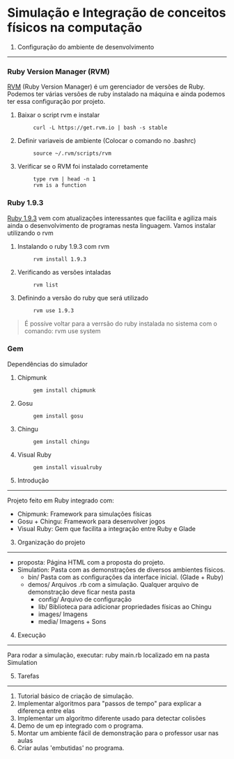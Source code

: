 Simulação e Integração de conceitos físicos na computação
=========================================================

1. Configuração do ambiente de desenvolvimento
----------------------------------------------

### Ruby Version Manager (RVM) ###

[RVM](https://rvm.io/rvm/install) (Ruby Version Manager) é um gerenciador de versões de Ruby. Podemos ter várias versões de ruby instalado na máquina e ainda podemos ter essa configuração por projeto.

1. Baixar o script rvm e instalar
			
			curl -L https://get.rvm.io | bash -s stable

2. Definir variaveis de ambiente (Colocar o comando no .bashrc)
		
			source ~/.rvm/scripts/rvm
	
3. Verificar se o RVM foi instalado corretamente

			type rvm | head -n 1
			rvm is a function

### Ruby 1.9.3 ###

[Ruby 1.9.3](http://ruby-doc.org/core-1.9.3/) vem com atualizações interessantes que facilita e agiliza mais ainda o desenvolvimento de programas nesta linguagem.
Vamos instalar utilizando o rvm

1. Instalando o ruby 1.9.3 com rvm

			rvm install 1.9.3

2. Verificando as versões intaladas

			rvm list

3. Definindo a versão do ruby que será utilizado

			rvm use 1.9.3

> É possíve voltar para a verrsão do ruby instalada no sistema com o comando:
> 			rvm use system

### Gem ###

Dependências do simulador

1. Chipmunk

			gem install chipmunk

2. Gosu
	
			gem install gosu

3. Chingu

			gem install chingu

4. Visual Ruby

			gem install visualruby


		

	

2. Introdução
-------------
  Projeto feito em Ruby integrado com:  
  * Chipmunk: Framework para simulações físicas
  * Gosu + Chingu: Framework para desenvolver jogos
  * Visual Ruby: Gem que facilita a integração entre Ruby e Glade 

3. Organização do projeto
-------------------------

* proposta: Página HTML com a proposta do projeto.
* Simulation: Pasta com as demonstrações de diversos ambientes físicos.
  - bin/ Pasta com as configurações da interface inicial. (Glade + Ruby)
  - demos/ Arquivos .rb com a simulação. Qualquer arquivo de
demonstração deve ficar nesta pasta 
    * config/ Arquivo de configuração
    * lib/ Biblioteca para adicionar propriedades físicas ao Chingu
    * images/ Imagens
    * media/ Imagens + Sons

4. Execução
-----------

Para rodar a simulação, executar:
    ruby main.rb
localizado em na pasta Simulation

5. Tarefas
----------

1. Tutorial básico de criação de simulação.
2. Implementar algoritmos para "passos de tempo" para explicar a
   diferença entre elas
3. Implementar um algoritmo diferente usado para detectar colisões
4. Demo de um ep integrado com o programa.
5. Montar um ambiente fácil de demonstração para o professor usar nas
   aulas
6. Criar aulas 'embutidas' no programa.
